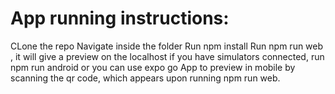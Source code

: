 # App running instructions:
  CLone the repo
  Navigate inside the folder
  Run npm install
  Run npm run web , it will give a preview on the localhost
    if you have simulators connected, run npm run android
    or you can use expo go App to preview in mobile by scanning the qr code, which appears upon running npm run web.
